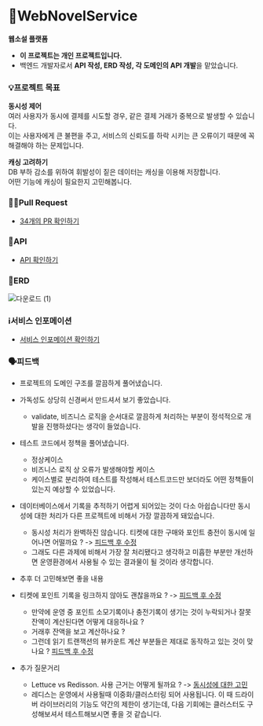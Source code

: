 # 📖WebNovelService
**웹소설 플랫폼**
- **이 프로젝트는 개인 프로젝트입니다.**
- 백엔드 개발자로서 **API 작성, ERD 작성, 각 도메인의 API 개발**을 맡았습니다.
### 💡프로젝트 목표
**동시성 제어** <br>
여러 사용자가 동시에 결제를 시도할 경우, 같은 결제 거래가 중복으로 발생할 수 있습니다. <br>
이는 사용자에게 큰 불편을 주고, 서비스의 신뢰도를 하락 시키는 큰 오류이기 때문에 꼭 해결해야 하는 문제입니다. <br>

**캐싱 고려하기** <br>
DB 부하 감소를 위하여 휘발성이 짙은 데이터는 캐싱을 이용해 저장합니다. <br>
어떤 기능에 캐싱이 필요한지 고민해봅니다.


### 👨‍💻Pull Request
- [34개의 PR 확인하기](https://github.com/suhjaesuk/webnovelservice/pulls?q=is%3Apr+is%3Aclosed)
### 📜API
- [API 확인하기](https://jade97.notion.site/API-4bd0995de6a84a49a63dc625ed69dbdd)

### 📝ERD
![다운로드 (1)](https://user-images.githubusercontent.com/110963294/234262228-914cabe1-1bee-4f8f-bd47-7c6888575960.png)

### ℹ️서비스 인포메이션
- [서비스 인포메이션 확인하기](https://jade97.notion.site/0039885760ba40b49b6a21743716dc92)

### 🗣️피드백
- 프로젝트의 도메인 구조를 깔끔하게 풀어냈습니다.
- 가독성도 상당히 신경써서 만드셔서 보기 좋았습니다.
    - validate, 비즈니스 로직을 순서대로 깔끔하게 처리하는 부분이 정석적으로 개발을 진행하셨다는 생각이 들었습니다.
- 테스트 코드에서 정책을 풀어냈습니다.
    - 정상케이스
    - 비즈니스 로직 상 오류가 발생해야할 케이스
    - 케이스별로 분리하여 테스트를 작성해서 테스트코드만 보더라도 어떤 정책들이 있는지 예상할 수 있었습니다.
- 데이터베이스에서 기록을 추적하기 어렵게 되어있는 것이 다소 아쉽습니다만 동시성에 대한 처리가 다른 프로젝트에 비해서 가장 깔끔하게 돼있습니다.
    - 동시성 처리가 완벽하진 않습니다. 티켓에 대한 구매와 포인트 충전이 동시에 일어나면 어떨까요 ? -> [피드백 후 수정](https://github.com/suhjaesuk/webnovelservice/pull/41)
    - 그래도 다른 과제에 비해서 가장 잘 처리됐다고 생각하고 미흡한 부분만 개선하면 운영환경에서 사용될 수 있는 결과물이 될 것이라 생각합니다.
- 추후 더 고민해보면 좋을 내용
 - 티켓에 포인트 기록을 링크하지 않아도 괜찮을까요 ? -> [피드백 후 수정](https://github.com/suhjaesuk/webnovelservice/pull/43)
    - 만약에 운영 중 포인트 소모기록이나 충전기록이 생기는 것이 누락되거나 잘못 잔액이 계산된다면 어떻게 대응하나요 ?
    - 거래후 잔액을 보고 계산하나요 ?
    - 그런데 읽기 트랜잭션의 뷰카운트 계산 부분들은 제대로 동작하고 있는 것이 맞나요 ? [피드백 후 수정](https://github.com/suhjaesuk/webnovelservice/pull/42)


 - 추가 질문거리
    - Lettuce vs Redisson. 사용 근거는 어떻게 될까요 ? -> [동시성에 대한 고민](https://github.com/suhjaesuk/webnovelservice/pull/31)
    - 레디스는 운영에서 사용될때 이중화/클러스터링 되어 사용됩니다. 이 때 드라이버 라이브러리의 기능도 약간의 제한이 생기는데, 다음 기회에는 클러스터도 구성해보셔서 테스트해보시면 좋을 것 같습니다.
